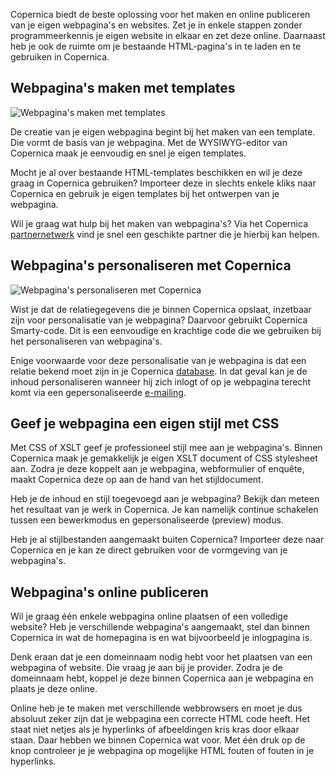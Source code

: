 Copernica biedt de beste oplossing voor het maken en online publiceren
van je eigen webpagina's en websites. Zet je in enkele stappen zonder
programmeerkennis je eigen website in elkaar en zet deze online.
Daarnaast heb je ook de ruimte om je bestaande HTML-pagina's in te laden
en te gebruiken in Copernica.

Webpagina's maken met templates
-------------------------------

![Webpagina's maken met
templates](../images/nl-webpaginas-templates.png "Webpagina's maken met templates")

De creatie van je eigen webpagina begint bij het maken van een template.
Die vormt de basis van je webpagina. Met de WYSIWYG-editor van Copernica
maak je eenvoudig en snel je eigen templates.

Mocht je al over bestaande HTML-templates beschikken en wil je deze
graag in Copernica gebruiken? Importeer deze in slechts enkele kliks
naar Copernica en gebruik je eigen templates bij het ontwerpen van je
webpagina.

Wil je graag wat hulp bij het maken van webpagina's? Via het Copernica
[partnernetwerk](./haal-het-maximale-uit-de-partnerlicentie.md "Ontdek ons parnerprogramma")
vind je snel een geschikte partner die je hierbij kan helpen.

Webpagina's personaliseren met Copernica
----------------------------------------

![Webpagina's personaliseren met
Copernica](../images/nl-webpaginas-personalisatie.png "Webpagina's personaliseren met Copernica")

Wist je dat de relatiegegevens die je binnen Copernica opslaat,
inzetbaar zijn voor personalisatie van je webpagina? Daarvoor gebruikt
Copernica Smarty-code. Dit is een eenvoudige en krachtige code die we
gebruiken bij het personaliseren van webpagina's.

Enige voorwaarde voor deze personalisatie van je webpagina is dat een
relatie bekend moet zijn in je Copernica
[database](./maak-je-eigen-database.md "Je eigen database(s) maken en beheren").
In dat geval kan je de inhoud personaliseren wanneer hij zich inlogt of
op je webpagina terecht komt via een gepersonaliseerde
[e-mailing](./maak-zelf-slimme-email-templates.md "Zelf slimme emailings maken").

Geef je webpagina een eigen stijl met CSS
-----------------------------------------

Met CSS of XSLT geef je professioneel stijl mee aan je webpagina's.
Binnen Copernica maak je gemakkelijk je eigen XSLT document of CSS
stylesheet aan. Zodra je deze koppelt aan je webpagina, webformulier of
enquête, maakt Copernica deze op aan de hand van het stijldocument.

Heb je de inhoud en stijl toegevoegd aan je webpagina? Bekijk dan meteen
het resultaat van je werk in Copernica. Je kan namelijk continue
schakelen tussen een bewerkmodus en gepersonaliseerde (preview) modus.

Heb je al stijlbestanden aangemaakt buiten Copernica? Importeer deze
naar Copernica en je kan ze direct gebruiken voor de vormgeving van je
webpagina's.

Webpagina's online publiceren
-----------------------------

Wil je graag één enkele webpagina online plaatsen of een volledige
website? Heb je verschillende webpagina's aangemaakt, stel dan binnen
Copernica in wat de homepagina is en wat bijvoorbeeld je inlogpagina is.

Denk eraan dat je een domeinnaam nodig hebt voor het plaatsen van een
webpagina of website. Die vraag je aan bij je provider. Zodra je de
domeinnaam hebt, koppel je deze binnen Copernica aan je webpagina en
plaats je deze online.

Online heb je te maken met verschillende webbrowsers en moet je dus
absoluut zeker zijn dat je webpagina een correcte HTML code heeft. Het
staat niet netjes als je hyperlinks of afbeeldingen kris kras door
elkaar staan. Daar hebben we binnen Copernica wat voor. Met één druk op
de knop controleer je je webpagina op mogelijke HTML fouten of fouten in
je hyperlinks.
